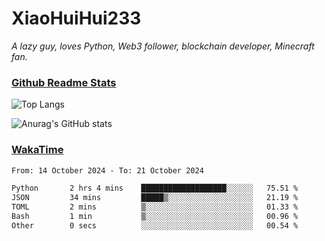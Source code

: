 # XiaoHuiHui233

*A lazy guy, loves Python, Web3 follower, blockchain developer, Minecraft fan.*

### [Github Readme Stats](https://github.com/anuraghazra/github-readme-stats)

![Top Langs](https://github-readme-stats.vercel.app/api/top-langs/?username=XiaoHuiHui233&layout=compact&theme=github_dark)

![Anurag's GitHub stats](https://github-readme-stats.vercel.app/api?username=XiaoHuiHui233&show_icons=true&theme=github_dark)

### [WakaTime](https://wakatime.com)

<!--START_SECTION:waka-->

```txt
From: 14 October 2024 - To: 21 October 2024

Python       2 hrs 4 mins    ███████████████████░░░░░░   75.51 %
JSON         34 mins         █████▒░░░░░░░░░░░░░░░░░░░   21.19 %
TOML         2 mins          ▒░░░░░░░░░░░░░░░░░░░░░░░░   01.33 %
Bash         1 min           ▒░░░░░░░░░░░░░░░░░░░░░░░░   00.96 %
Other        0 secs          ░░░░░░░░░░░░░░░░░░░░░░░░░   00.54 %
```

<!--END_SECTION:waka-->
